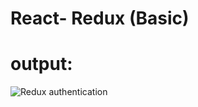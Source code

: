 # React- Redux (Basic)

# output:
![Redux authentication](https://user-images.githubusercontent.com/90918404/217797364-909112b1-7685-47a3-85e0-3c860724d57a.jpg)
